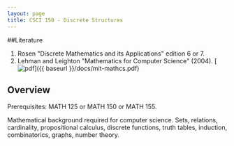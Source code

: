 ```yaml
---
layout: page
title: CSCI 150 - Discrete Structures
---
```


##Literature
1. Rosen "Discrete Mathematics and its Applications" edition 6 or 7.
2. Lehman and Leighton "Mathematics for Computer Science" (2004).
[![pdf][pdfimg]]({{ baseurl }}/docs/mit-mathcs.pdf)


## Overview
Prerequisites: MATH 125 or MATH 150 or MATH 155. 

Mathematical background required for computer science. 
Sets, relations, cardinality, propositional calculus, discrete functions, truth tables, 
induction, combinatorics, graphs, number theory.

[pdfimg]: {{site.baseurl}}/img/pdf1.png
